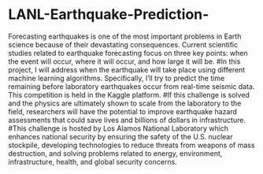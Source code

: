 # LANL-Earthquake-Prediction-
Forecasting earthquakes is one of the most important problems in Earth science because of their devastating consequences. Current scientific studies related to earthquake forecasting focus on three key points: when the event will occur, where it will occur, and how large it will be.
	#In this project, I will address when the earthquake will take place using different machine learning algorithms. Specifically, I’ll try to predict the time remaining before laboratory earthquakes occur from real-time seismic data. This competition is held in the Kaggle platform.
	#If this challenge is solved and the physics are ultimately shown to scale from the laboratory to the field, researchers will have the potential to improve earthquake hazard assessments that could save lives and billions of dollars in infrastructure.
	#This challenge is hosted by Los Alamos National Laboratory which enhances national security by ensuring the safety of the U.S. nuclear stockpile, developing technologies to reduce threats from weapons of mass destruction, and solving problems related to energy, environment, infrastructure, health, and global security concerns.
